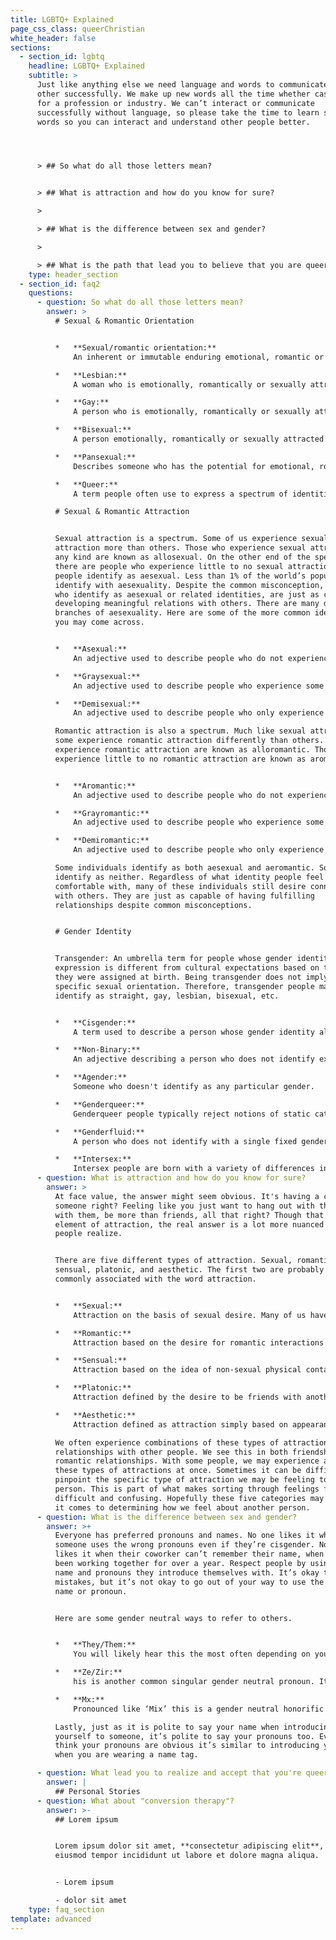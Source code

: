 ```yaml
---
title: LGBTQ+ Explained
page_css_class: queerChristian
white_header: false
sections:
  - section_id: lgbtq
    headline: LGBTQ+ Explained
    subtitle: >
      Just like anything else we need language and words to communicate to each
      other successfully. We make up new words all the time whether casually or
      for a profession or industry. We can’t interact or communicate
      successfully without language, so please take the time to learn some new
      words so you can interact and understand other people better. 




      > ## So what do all those letters mean?


      > ## What is attraction and how do you know for sure?

      >

      > ## What is the difference between sex and gender?

      >

      > ## What is the path that lead you to believe that you are queer?
    type: header_section
  - section_id: faq2
    questions:
      - question: So what do all those letters mean?
        answer: >
          # Sexual & Romantic Orientation


          *   **Sexual/romantic orientation:**
              An inherent or immutable enduring emotional, romantic or sexual attraction to other people. Note: an individual’s sexual orientation is independent of their gender identity.

          *   **Lesbian:**
              A woman who is emotionally, romantically or sexually attracted to other women. Women and non-binary people may use this term to describe themselves.

          *   **Gay:**
              A person who is emotionally, romantically or sexually attracted to members of the same gender. Men, women and non-binary people may use this term to describe themselves.

          *   **Bisexual:**
              A person emotionally, romantically or sexually attracted to more than one sex, gender or gender identity though not necessarily simultaneously, in the same way or to the same degree. People may experience this attraction in differing ways and degrees over their lifetime. Bisexual people need not have had specific sexual experiences to be bisexual; in fact, they need not have had any sexual experience at all to identify as bisexual. Sometimes used interchangeably with pansexual.

          *   **Pansexual:**
              Describes someone who has the potential for emotional, romantic or sexual attraction to people of all genders though not necessarily simultaneously, in the same way or to the same degree. People may experience this attraction in differing ways and degrees over their lifetime. Pansexual people need not have had specific sexual experiences to be pansexual; in fact, they need not have had any sexual experience at all to identify as pansexual. Sometimes used interchangeably with bisexual.

          *   **Queer:**
              A term people often use to express a spectrum of identities and orientations that are counter to the mainstream. Queer is often used as a catch-all to include many people, including those who do not identify as exclusively straight and/or folks who have non-binary or genderexpansive identities. This term was previously used as a slur, but has been reclaimed by many parts of the LGBTQ movement.

          # Sexual & Romantic Attraction


          Sexual attraction is a spectrum. Some of us experience sexual
          attraction more than others. Those who experience sexual attraction of
          any kind are known as allosexual. On the other end of the spectrum,
          there are people who experience little to no sexual attraction. These
          people identify as aesexual. Less than 1% of the world’s population
          identify with aesexuality. Despite the common misconception, people
          who identify as aesexual or related identities, are just as capable of
          developing meaningful relations with others. There are many different
          branches of aesexuality. Here are some of the more common identities
          you may come across.


          *   **Asexual:**
              An adjective used to describe people who do not experience sexual attraction.

          *   **Graysexual:**
              An adjective used to describe people who experience some or little sexual attraction.

          *   **Demisexual:**
              An adjective used to describe people who only experience sexual attraction to an individual after an emotional connection has been established.

          Romantic attraction is also a spectrum. Much like sexual attraction,
          some experience romantic attraction differently than others. Those who
          experience romantic attraction are known as alloromantic. Those who
          experience little to no romantic attraction are known as aromantic.


          *   **Aromantic:**
              An adjective used to describe people who do not experience romantic attraction.

          *   **Grayromantic:**
              An adjective used to describe people who experience some or little romantic attraction.

          *   **Demiromantic:**
              An adjective used to describe people who only experience romantic attraction to an individual after an emotional connection has been established.

          Some individuals identify as both aesexual and aeromantic. Some
          identify as neither. Regardless of what identity people feel
          comfortable with, many of these individuals still desire connections
          with others. They are just as capable of having fulfilling
          relationships despite common misconceptions.


          # Gender Identity


          Transgender: An umbrella term for people whose gender identity and/or
          expression is different from cultural expectations based on the sex
          they were assigned at birth. Being transgender does not imply any
          specific sexual orientation. Therefore, transgender people may
          identify as straight, gay, lesbian, bisexual, etc.


          *   **Cisgender:**
              A term used to describe a person whose gender identity aligns with those typically associated with the sex assigned to them at birth.

          *   **Non-Binary:**
              An adjective describing a person who does not identify exclusively as a man or a woman. Non-binary people may identify as being both a man and a woman, somewhere in between, or as falling completely outside these categories. While many also identify as transgender, not all non-binary people do. Non-binary can also be used as an umbrella term encompassing identities such as agender, bigender, genderqueer or gender-fluid.

          *   **Agender:**
              Someone who doesn't identify as any particular gender.

          *   **Genderqueer:**
              Genderqueer people typically reject notions of static categories of gender and embrace a fluidity of gender identity and often, though not always, sexual orientation. People who identify as "genderqueer" may see themselves as being both male and female, neither male nor female or as falling completely outside these categories.

          *   **Genderfluid:**
              A person who does not identify with a single fixed gender or has a fluid or unfixed gender identity.

          *   **Intersex:**
              Intersex people are born with a variety of differences in their sex traits and reproductive anatomy. There is a wide variety of difference among intersex variations, including differences in genitalia, chromosomes, gonads, internal sex organs, hormone production, hormone response, and/or secondary sex traits.
      - question: What is attraction and how do you know for sure?
        answer: >
          At face value, the answer might seem obvious. It's having a crush on
          someone right? Feeling like you just want to hang out with them, talk
          with them, be more than friends, all that right? Though that is an
          element of attraction, the real answer is a lot more nuanced than
          people realize.


          There are five different types of attraction. Sexual, romantic,
          sensual, platonic, and aesthetic. The first two are probably the most
          commonly associated with the word attraction.


          *   **Sexual:**
              Attraction on the basis of sexual desire. Many of us have experienced this to some degree. We see a person we find attractive and feel a sexual desire toward them.

          *   **Romantic:**
              Attraction based on the desire for romantic interactions or relationships with another person. Think of something along the lines of wanting to buy someone flowers, chocolates, and to shower them with affection.

          *   **Sensual:**
              Attraction based on the idea of non-sexual physical contact. It is defined as a desire to cuddle, hug, and to be close to someone in a non-sexual way.

          *   **Platonic:**
              Attraction defined by the desire to be friends with another person. It’s wanting to hang out, go out to eat, play games, and live life together in a platonic friend-like relationship.

          *   **Aesthetic:**
              Attraction defined as attraction simply based on appearance. This is probably the most simple type of attraction. It is as simple as noticing that a person looks aesthetically pleasing. It can be as simple as noticing “That person is pretty.”

          We often experience combinations of these types of attractions in our
          relationships with other people. We see this in both friendships and
          romantic relationships. With some people, we may experience all of
          these types of attractions at once. Sometimes it can be difficult to
          pinpoint the specific type of attraction we may be feeling toward a
          person. This is part of what makes sorting through feelings for others
          difficult and confusing. Hopefully these five categories may help when
          it comes to determining how we feel about another person.
      - question: What is the difference between sex and gender?
        answer: >+
          Everyone has preferred pronouns and names. No one likes it when
          someone uses the wrong pronouns even if they’re cisgender. No one
          likes it when their coworker can’t remember their name, when they’ve
          been working together for over a year. Respect people by using the
          name and pronouns they introduce themselves with. It’s okay to make
          mistakes, but it’s not okay to go out of your way to use the wrong
          name or pronoun. 


          Here are some gender neutral ways to refer to others.


          *   **They/Them:**
              You will likely hear this the most often depending on your social circles. They/ Them is a gender neutral way to refer to people in both the singular and plural. It is also not grammatically incorrect. 

          *   **Ze/Zir:**
              his is another common singular gender neutral pronoun. It is used in the same way that she/her or he/him would be used.

          *   **Mx:**
              Pronounced like ‘Mix’ this is a gender neutral honorific that can be used in replace of Mr. Ms. or Mrs. 

          Lastly, just as it is polite to say your name when introducing
          yourself to someone, it’s polite to say your pronouns too. Even if you
          think your pronouns are obvious it’s similar to introducing your name
          when you are wearing a name tag. 

      - question: What lead you to realize and accept that you're queer?
        answer: |
          ## Personal Stories
      - question: What about "conversion therapy"?
        answer: >-
          ## Lorem ipsum


          Lorem ipsum dolor sit amet, **consectetur adipiscing elit**, sed do
          eiusmod tempor incididunt ut labore et dolore magna aliqua.


          - Lorem ipsum

          - dolor sit amet
    type: faq_section
template: advanced
---
```

